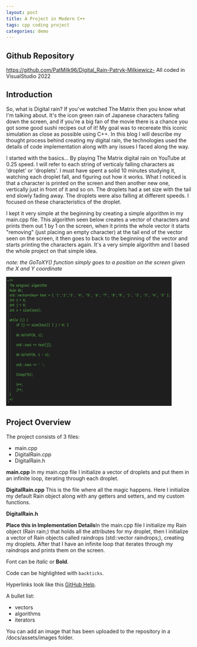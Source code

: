 ```yaml
---
layout: post
title: A Project in Modern C++
tags: cpp coding project
categories: demo
---
```


## Github Repository
https://github.com/PatMilk96/Digital_Rain-Patryk-Milkiewicz-
All coded in VisualStudio 2022


## Introduction

So, what is Digital rain? If you've watched The Matrix then you know what I'm talking about. It's the icon green rain of Japanese characters falling down the screen, and if you're a big fan of the movie there is a chance you got some good sushi recipes out of it!
My goal was to recereate this iconic simulation as close as possible using C++.
In this blog I will describe my thought process behind creating my digital rain, the technologies used the details of code implementation along with any issues I faced along the way. 

I started with the basics... By playing The Matrix digital rain on YouTube at 0.25 speed. I will refer to each string of verticaly falling characters as 'droplet' or 'droplets'. I must have spent a solid 10 minutes studying it, watching each droplet fall, and figuring out how it works. What I noticed is that a character is printed on the screen and then another new one, vertically just in front of it and so on. The droplets had a set size with the tail end slowly fading away. The droplets were also falling at different speeds. I focused on these characteristics of the droplet.

I kept it very simple at the beginning by creating a simple algorithm in my main.cpp file. This algorithm seen below creates a vector of characters and prints them out 1 by 1 on the screen, when it prints the whole vector it starts "removing" (just placing an empty character) at the tail end of the vector seen on the screen, it then goes to back to the beginning of the vector and starts printing the characters again.
It's a very simple algorithm and I based the whole project on that simple idea.

*note: the GoToXY() function simply goes to a position on the screen given the X and Y coordinate*

<img src="https://github.com/PatMilk96/DigitalRainBlog/blob/main/docs/assets/images/OriginalAlgorithm.jpg" width="450" height="350">

## Project Overview

The project consists of 3 files:

- main.cpp
- DigitalRain.cpp
- DigitalRain.h

**main.cpp**
In my main.cpp file I initialize a vector of droplets and put them in an infinite loop, iterating through each droplet.


**DigitalRain.cpp**
This is the file where all the magic happens. Here I initialize my default Rain object along with any getters and setters, and my custom functions. 


**DigitalRain.h**





**Place this in Implementation Details**In the main.cpp file I initialize my Rain object (Rain rain;) that holds all the attributes for my droplet, then I initialize a vector of Rain objects called raindrops (std::vector<Rain> raindrops;), creating my droplets. After that I have an infinite loop that iterates through my raindrops and prints them on the screen.



Font can be *Italic* or **Bold**.

Code can be highlighted with `backticks`.

Hyperlinks look like this [GitHub Help](https://help.github.com/).

A bullet list:

- vectors
- algorithms
- iterators

You can add an image that has been uploaded to the repository in a /docs/assets/images folder.



